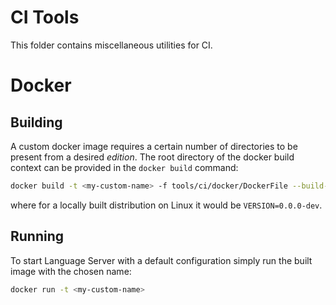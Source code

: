 # CI Tools

This folder contains miscellaneous utilities for CI.

# Docker

## Building

A custom docker image requires a certain number of directories to be present from a desired _edition_.
The root directory of the docker build context can be provided in the `docker build` command:

```bash
docker build -t <my-custom-name> -f tools/ci/docker/DockerFile --build-context docker-tools=tools/ci/docker built-distribution/enso-engine-$VERSION-linux-amd64/enso-$VERSION
```
where for a locally built distribution on Linux it would be `VERSION=0.0.0-dev`.

## Running

To start Language Server with a default configuration simply run the built image with the chosen name:
```bash
docker run -t <my-custom-name>
```
